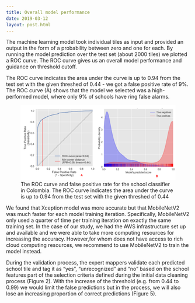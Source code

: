 ```yaml
---
title: Overall model performance
date: 2019-03-12
layout: post.html
---
```

The machine learning model took individual tiles as input and provided an output in the form of a probability between zero and one for each. By running the model prediction over the test set (about 2000 tiles) we plotted a ROC curve.  The ROC curve gives us an overall model performance and guidance on threshold cutoff.

The ROC curve indicates the area under the curve is up to 0.94 from the test set with the given threshed of 0.44 -  we got a false positive rate of 9%. The ROC curve (A) shows that the model we selected was a high-performed model, where only 9% of schools have ring false alarms.


<figure class="align-center">
	<img src="/assets/graphics/content/results/ROC_Curve_all.png" alt="School validation maps" />
	<figcaption>The ROC curve and false positive rate for the school classifier in Colombia. The ROC curve indicates the area under the curve is up to 0.94 from the test set with the given threshed of 0.44</figcaption>
</figure>

We found that Xception model was more accurate but that MobileNetV2 was much faster for each model training iteration. Specifically, MobileNetV2 only used a quarter of time per training iteration on exactly the same training set. In the case of our study, we had the AWS infrastructure set up and available and we were able to take more computing resources for increasing the accuracy. However,for whom does not have access to rich cloud computing resources, we recommend to use MobileNetV2 to train the model instead.

During the validation process, the expert mappers validate each predicted school tile and tag it as “yes”, “unrecognized” and “no” based on the school features part of the selection criteria defined during the initial data cleaning process (Figure 2). With the increase of the threshold (e.g. from 0.44 to 0.99) we would limit the false predictions but in the process, we will also lose an increasing proportion of correct predictions (Figure 5).
